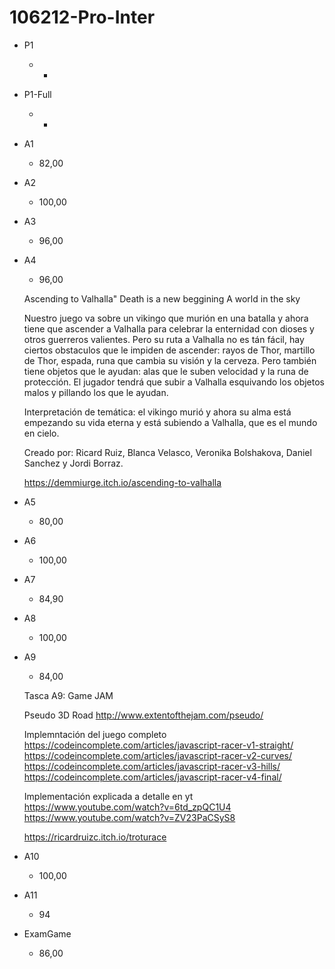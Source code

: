 # 106212-Pro-Inter

- P1

    - -

- P1-Full

    - -

- A1

    - 82,00

- A2

    - 100,00

- A3

    - 96,00

- A4

    - 96,00

    Ascending to Valhalla" Death is a new beggining A world in the sky

    Nuestro juego va sobre un vikingo que murión en una batalla y ahora tiene que ascender a Valhalla para celebrar la enternidad con dioses y otros guerreros valientes. Pero su ruta a Valhalla no es tán fácil, hay ciertos obstaculos que le impiden de ascender: rayos de Thor, martillo de Thor, espada, runa que cambia su visión y la cerveza. Pero también tiene objetos que le ayudan: alas que le suben velocidad y la runa de protección. El jugador tendrá que subir a Valhalla esquivando los objetos malos y pillando los que le ayudan.

    Interpretación de temática: el vikingo murió y ahora su alma está empezando su vida eterna y está subiendo a Valhalla, que es el mundo en cielo.

    Creado por: Ricard Ruiz, Blanca Velasco, Veronika Bolshakova, Daniel Sanchez y Jordi Borraz.

    https://demmiurge.itch.io/ascending-to-valhalla

- A5

    - 80,00

- A6

    - 100,00

- A7

    - 84,90

- A8

    - 100,00

- A9

    - 84,00
    
    Tasca A9: Game JAM

    Pseudo 3D Road
    http://www.extentofthejam.com/pseudo/

    Implemntación del juego completo
    https://codeincomplete.com/articles/javascript-racer-v1-straight/
    https://codeincomplete.com/articles/javascript-racer-v2-curves/
    https://codeincomplete.com/articles/javascript-racer-v3-hills/
    https://codeincomplete.com/articles/javascript-racer-v4-final/

    Implementación explicada a detalle en yt
    https://www.youtube.com/watch?v=6td_zpQC1U4
    https://www.youtube.com/watch?v=ZV23PaCSyS8

    https://ricardruizc.itch.io/troturace

- A10

    - 100,00

- A11

    - 94

- ExamGame

    - 86,00
